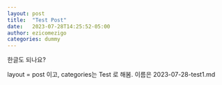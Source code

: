 ```yaml
---
layout: post
title:  "Test Post"
date:   2023-07-28T14:25:52-05:00
author: ezicomezigo
categories: dummy
---
```


한글도 되나요?

layout = post 이고, categories는 Test 로 해봄.
이름은 2023-07-28-test1.md
